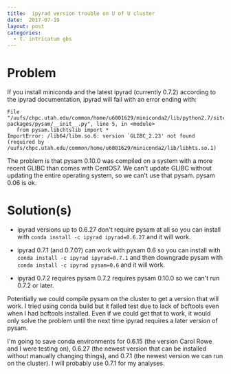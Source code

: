 ```yaml
---
title:  ipyrad version trouble on U of U cluster
date:  2017-07-19
layout: post
categories:
  - t. intricatum gbs
---
```

# Problem

If you install miniconda and the latest ipyrad (currently 0.7.2) according to the ipyrad documentation, ipyrad will fail with an error ending with:

~~~
File "/uufs/chpc.utah.edu/common/home/u6001629/miniconda2/lib/python2.7/site-packages/pysam/__init__.py", line 5, in <module>
   from pysam.libchtslib import *
ImportError: /lib64/libm.so.6: version `GLIBC_2.23' not found (required by /uufs/chpc.utah.edu/common/home/u6001629/miniconda2/lib/libhts.so.1)
~~~

The problem is that pysam 0.10.0 was compiled on a system with a more recent GLIBC than comes with CentOS7. We can't update GLIBC without updating the entire operating system, so we can't use that pysam. pysam 0.06 is ok.

# Solution(s)

  * ipyrad versions up to 0.6.27 don't require pysam at all so you can install with ```conda install -c ipyrad ipyrad=0.6.27``` and it will work.

  * ipyrad 0.7.1 (and 0.7.0?) can work with pysam 0.6 so you can install with ```conda install -c ipyrad ipyrad=0.7.1``` and then downgrade pysam with ```conda install -c ipyrad pysam=0.6``` and it will work.

  * ipyrad 0.7.2 requires pysam 0.7.2 requires pysam 0.10.0 so we can't run 0.7.2 or later.

Potentially we could compile pysam on the cluster to get a version that will work. I tried using conda build but it failed test due to lack of bcftools even when I had bcftools installed. Even if we could get that to work, it would only solve the problem until the next time ipyrad requires a later version of pysam.

I'm going to save conda environments for 0.6.15 (the version Carol Rowe and I were testing on), 0.6.27 (the newest version that can be installed without manually changing things), and 0.7.1 (the newest version we can run on the cluster). I will probably use 0.7.1 for my analyses.
